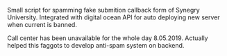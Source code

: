 Small script for spamming fake submition callback form of Synegry University. Integrated with digital ocean API for auto deploying new server when current is banned.

Call center has been unavailable for the whole day 8.05.2019. Actually helped this faggots to develop anti-spam system on backend.
